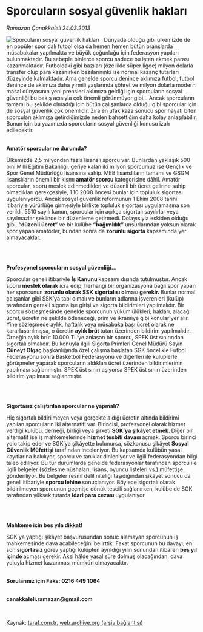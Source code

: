 # Sporcuların sosyal güvenlik hakları 

*Ramazan Çanakkaleli 24.03.2013*

<div class="yazi"><img align="left" alt="Sporcuların sosyal güvenlik hakları " border="0" src="http://www.taraf.com.tr/fotoraflar/makaleler/sporcularin-sosyal-guvenlik-haklari_6835_orijinal.jpg" style="border-right-width:10px; border-color:#FFFFFF"/><p>Dünyada olduğu gibi ülkemizde de en popüler spor dalı futbol olsa da hemen hemen bütün branşlarda müsabakalar yapılmakta ve büyük çoğunluğu için federasyon yapıları bulunmaktadır. Bu sebeple binlerce sporcu sadece bu işten ekmek parası kazanmaktadır. Futboldaki gibi bazıları (özellikle süper ligde) milyon dolarla transfer olup para kazanırken bazılarınınki ise normal kazanç tutarları düzeyinde kalmaktadır. Ama genelde sporcu denince aklımıza futbol, futbol denince de aklımıza daha yirmili yaşlarında şöhret ve milyon dolarla modern masal dünyasının yeni prensleri aklımıza geldiği için sporcuların sosyal güvenliği bu bakış açısıyla çok önemli görünmüyor gibi... Ancak sporcuların tamamı bu şekilde olmadığı için bütün çalışanlarda olduğu gibi sporcular için de sosyal güvenlik çok önemlidir. Zira en ufak kaza sonucu spor hayatı biten sporcuları aklımıza getirdiğimizde neden bahsettiğim daha kolay anlaşılabilir. Bunun için bu yazımızda sporcuların sosyal güvenliği konusu izah edilecektir. </p>
<p><b><br/>Amatör sporcular ne durumda?</b></p>
<p>Ülkemizde 2,5 milyondan fazla lisanslı sporcu var. Bunlardan yaklaşık 500 bini Milli Eğitim Bakanlığı, geriye kalan iki milyon sporcumuz ise Gençlik ve Spor Genel Müdürlüğü lisansına sahip. MEB lisanslıların tamamı ve GSGM lisanslıların önemli bir kısmı <b>amatör sporcu </b>kategorisine dâhil. Amatör sporcular, sporu meslek edinmedikleri ve düzenli bir ücret gelirine sahip olmadıkları gerekçesiyle, 1.10.2008 öncesi bunlar için topluluk sigortası uygulanıyordu. Ancak sosyal güvenlik reformunun 1 Ekim 2008 tarihi itibariyle yürürlüğe girmesiyle birlikte topluluk sigortası uygulamasına son verildi. 5510 sayılı kanun, sporcular için açıkça sigortalı sayılırlar veya sayılmazlar şeklinde bir düzenleme getirmedi. Dolayısıyla eskiden olduğu gibi, <b>“düzenli ücret”</b> ve bir kulübe <b>“bağımlılık”</b> unsurlarından yoksun olarak spor yapan amatörler, bundan sonra da <b>zorunlu sigorta </b>kapsamında yer almayacaklar.</p>
<p><strong> </strong></p>
<p><strong><br/>Profesyonel sporcuların sosyal güvenliği...</strong></p>
<p>Sporcular geneli itibariyle <strong>İş Kanunu </strong>kapsamı dışında tutulmuştur. Ancak sporu <strong>meslek olarak</strong> icra edip, herhangi bir organizasyona bağlı spor yapan her sporcunun <strong>zorunlu olarak SSK sigortalısı olması gerekir. </strong>Bunlar normal çalışanlar gibi SSK’ya tabi olmalı ve bunların adlarına işverenleri (kulüp) tarafından gerekli sigorta işe girişi ve sigorta bildirimleri yapılmalıdır. Bir sporcu sözleşmesinde genelde sporcunun yükümlülükleri, hakları, alacağı ücret, ücretin ne şekilde ödeneceği, prim ve ikramiye gibi konular yer alır. Yine sözleşmede aylık, haftalık veya müsabaka başı ücret olarak ne kararlaştırılmışsa, o ücretin <strong>aylık brüt </strong>tutarı üzerinden bildirim yapılmalıdır. Örneğin aylık brüt 10.000 TL’ye anlaşan bir sporcu, SPEK üst sınırından sigortalı olmalıdır. Bu konuyla ilgili Sigorta Primleri Genel Müdürü Sayın <b>Cüneyt Olgaç</b> başkanlığında özel çalışma başlatan SGK öncelikle Futbol Federasyonu sonra Basketbol Federasyonu ve diğerleri ile kulüplerle görüşmeler yaparak sporcuların aldıkları ücret üzerinden bildirimlerinin yapılması sağlanmıştır. SPEK üst sınırı aşıyorsa SPEK üst sınırı üzerinden bildirim yapılması sağlanmıştır. </p>
<p><strong> </strong></p>
<p><strong><br/>Sigortasız çalıştırılan sporcular ne yapmalı?</strong></p>
<p>Hiç sigortalı bildirilmeyen veya gerçekte aldığı ücretin altında bildirimi yapılan sporcuların iki alternatifi var. Birincisi, profesyonel olarak hizmet verdiği kulübü, derneği, birliği veya şirketi <strong>SGK’ya şikâyet etmek. </strong>Diğer bir alternatif ise iş mahkemelerinde <strong>hizmet tesbiti davası </strong>açmak. Sporcu birinci yolu takip eder ve SGK’ya şikâyette bulunursa, sözkonusu şikâyet <strong>Sosyal Güvenlik Müfettişi </strong>tarafından inceleniyor. Bu kapsamda kulübün yasal kayıtlarına bakılıyor, sporcu ve tanıklar dinleniyor ve ilgili federasyondan bilgi talep ediliyor. Bu tür durumlarda genelde federasyonlar tarafından sporcu ile ilgili belgeler (sözleşme nüshaları, lisans, oyuncu listeleri vs.) müfettişe gönderiliyor. Bu belgeler resmî delil niteliği taşıdığından şikâyet sonucu da geneli itibariyle <strong>sporcu lehine </strong>sonuçlanıyor. Böylece sigortalı olarak bildirilmeyen sporcunun geçmişe dönük tescili sağlanırken, kulübe de SGK tarafından yüksek tutarda <strong>idari para cezası </strong>uygulanıyor</p>
<p><strong> </strong></p>
<p><strong><br/>Mahkeme için beş yıla dikkat!</strong></p>
<p>SGK’ya yaptığı şikâyet başvurusundan sonuç alamayan sporcunun iş mahkemesinde dava açabileceğini belirttik. Fakat sporcunun bu davayı, en son <strong>sigortasız </strong>görev yaptığı kulüpten ayrıldığı yılın sonundan itibaren <strong>beş yıl içinde </strong>açması gerekir. Aksi hâlde yasal süre dolmuş olacağından, dava yoluyla hizmet kazanması mümkün olmayacaktır. </p>
<p><b><br/>Sorularınız için Faks: 0216 449 1064</b></p><b>
<p><br/>canakkaleli.ramazan@gmail.com</p>
<p></p></b> 
</div>

Kaynak: [taraf.com.tr](http://www.taraf.com.tr:80/ramazan-canakkaleli/makale-sporcularin-sosyal-guvenlik-haklari.htm), [web.archive.org (arşiv bağlantısı)](http://web.archive.org/web/20131118184948/http://www.taraf.com.tr:80/ramazan-canakkaleli/makale-sporcularin-sosyal-guvenlik-haklari.htm)
